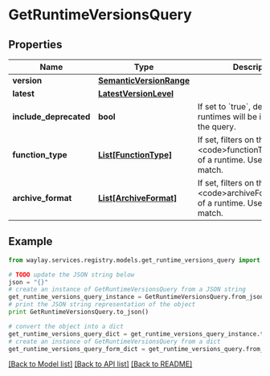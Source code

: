 # GetRuntimeVersionsQuery


## Properties

Name | Type | Description | Notes
------------ | ------------- | ------------- | -------------
**version** | [**SemanticVersionRange**](SemanticVersionRange.md) |  | [optional] 
**latest** | [**LatestVersionLevel**](LatestVersionLevel.md) |  | [optional] 
**include_deprecated** | **bool** | If set to &#x60;true&#x60;, deprecated runtimes will be included in the query. | [optional] [default to False]
**function_type** | [**List[FunctionType]**](FunctionType.md) | If set, filters on the &lt;code&gt;functionType&lt;/code&gt; of a runtime. Uses an exact match. | [optional] 
**archive_format** | [**List[ArchiveFormat]**](ArchiveFormat.md) | If set, filters on the &lt;code&gt;archiveFormat&lt;/code&gt; of a runtime. Uses an exact match. | [optional] 

## Example

```python
from waylay.services.registry.models.get_runtime_versions_query import GetRuntimeVersionsQuery

# TODO update the JSON string below
json = "{}"
# create an instance of GetRuntimeVersionsQuery from a JSON string
get_runtime_versions_query_instance = GetRuntimeVersionsQuery.from_json(json)
# print the JSON string representation of the object
print GetRuntimeVersionsQuery.to_json()

# convert the object into a dict
get_runtime_versions_query_dict = get_runtime_versions_query_instance.to_dict()
# create an instance of GetRuntimeVersionsQuery from a dict
get_runtime_versions_query_form_dict = get_runtime_versions_query.from_dict(get_runtime_versions_query_dict)
```
[[Back to Model list]](../README.md#documentation-for-models) [[Back to API list]](../README.md#documentation-for-api-endpoints) [[Back to README]](../README.md)


